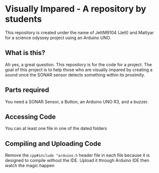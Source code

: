 # Visually Impared - A repository by students
This repository is created under the name of JettM9104 (Jett) and Mattyar for a science odyssey project using an Arduino UNO.

## What is this?
Ah yes, a great question. This repository is for the code for a project. The goal of this project is to help those who are visually impared by creating a sound once the SONAR sensor detects something within its proximity.

## Parts required
You need a SONAR Sensor, a Button, an Arduino UNO R3, and a buzzer.

## Accessing Code
You can at least one file in one of the dated folders

## Compiling and Uploading Code
Remove the ```cpp#include "arduino.h``` header file in each file because it is designed to compile without the IDE. Upload it through Arduino IDE then watch the magic happen
